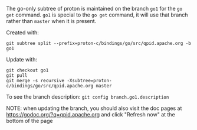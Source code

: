 The go-only subtree of proton is maintained on the branch `go1` for the `go get`
command.  `go1` is special to the `go get` command, it will use that branch
rather than `master` when it is present.

Created with:

    git subtree split --prefix=proton-c/bindings/go/src/qpid.apache.org -b go1

Update with:

    git checkout go1
    git pull
    git merge -s recursive -Xsubtree=proton-c/bindings/go/src/qpid.apache.org master

To see the branch description: `git config branch.go1.description`

NOTE: when updating the branch, you should also visit the doc pages at
https://godoc.org/?q=qpid.apache.org and click "Refresh now" at the bottom of
the page
